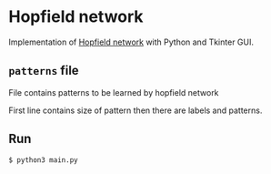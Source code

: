 # Hopfield network

Implementation of [Hopfield network](https://en.wikipedia.org/wiki/Hopfield_network) with Python and Tkinter GUI.

## `patterns` file
File contains patterns to be learned by hopfield network

First line contains size of pattern then there are labels and patterns.

## Run
`$ python3 main.py`
